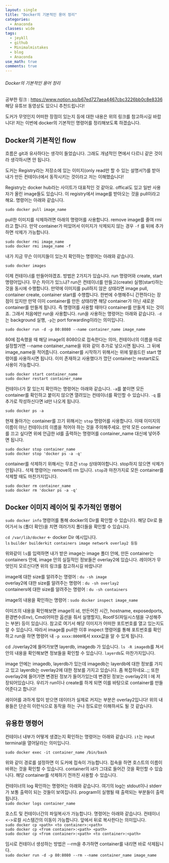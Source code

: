 ```yaml
---
layout: single
title: "Docker의 기본적인 용어 정리"
categories:
  - Anaconda
classes: wide
tags:
  - jeykll
  - github
  - Minimalmistakes
  - blog
  - Anaconda
use_math: true
comments: true
---
```


###### Docker의 기본적인 용어 정리

공부한 링크 : https://www.notion.so/b67ed727aea4467cbc3226bb0c8e8336  
해당 유튜브 동영상도 있으니 추천드립니다!  

도커가 무엇인지 어떠한 장점이 있는지 등에 대한 내용은 위의 링크를 참고하시길 바랍니다! 저는 이번에 docker의 기본적인 명령어를 정리해보도록 하겠습니다.

## Docker의 기본적인 flow  

흐름은 git과 유사하다는 생각이 들었습니다. 그래도 개념적인 면에서 다르니 같은 것이라 생각하시면 안 됩니다.  

도커는 Registry라는 저장소에 있는 이미지(only read만 할 수 있는 설명서?)를 받아 내가 만든 컨테이너에서 동작시키는 것이라고 저는 이해했습니다!  

Registry는 docker hub라는 사이트가 대표적인 것 같아요. offical도 있고 일반 사용자가 올린 image들도 있습니다. 이 registry에서 image를 받아오는 것을 pull이라고 해요. 명령어는 아래와 같습니다.  

`sudo docker pull image_name`  

pull한 이미지를 삭제하려면 아래의 명령어를 사용합니다. remove image를 줄여 rmi라고 합니다. 만약 container가 떠있어서 이미지가 삭제되지 않는 경우 `-f` 를 뒤에 추가하면 삭제가 가능합니다.     

`sudo docker rmi image_name`  
`sudo docker rmi image_name -f`  

내가 지금 무슨 이미지들이 있는지 확인하는 명령어는 아래와 같습니다.  

`sudo docker images`  

이제 컨테이너를 만들어야겠죠. 방법은 2가지가 있습니다. run 명령어와 create, start 명령어입니다. 무슨 차이가 있느냐? run은 컨테이너를 만들고(create) 실행(start)하는 것을 동시에 수행합니다. 만약에 이미지를 pull하지 않은 상태라면 image pull, container create, container start를 수행합니다. 한번에 수행해주니 간편하다는 장점이 있지만 만약 이미 container를 만든 상태라면 해당 container가 아닌 새로운 container를 만들게 됩니다. 즉 명령어를 사용할 때마다 container를 만들게 되는 것이죠. 그래서 처음에만 run을 사용합니다. run을 사용하는 명령어는 아래와 같습니다. `-d`는 background 실행, `-p`는 port forwarding이라는 의미입니다.

`sudo docker run -d -p 80:8080 --name container_name image_name`  

80에 접속했을 때 해당 image의 8080으로 접속한다는 의마, 컨테이너의 이름을 따로 설정할거면 --name container_name을 위와 같이 추가로 넣으시면 됩니다. 그 뒤에 image_name을 적어줍니다. container를 시작하기 위해서는 위에 말씀드린 start 명령어를 사용하시면 됩니다. 이미 존재하고 사용했다가 껐던 container는 restart로도 사용이 가능합니다.  

`sudo docker start container_name`  
`sudo docker restart container_name`   

컨테이너가 잘 있는지 확인하는 명령어는 아래와 같습니다. `-a`를 붙이면 모든 container를 확인하고 붙이지 않으면 열려있는 컨테이너를 확인할 수 있습니다. `-q` 를 추가로 작성하신다면 id만 나오게 됩니다.   

`sudo docker ps -a`  

현재 돌아가는 container를 끄기 위해서는 `stop` 명령어를 사용합니다. 이때 이미지의 이름이 아닌 컨테이너의 이름을 적어야 하는 것을 주의해주세요. 만약 모든 container를 끄고 싶다면 위에 언급한 id를 출력하는 명령어를 container_name 대신에 넣어주면 됩니다.   

`sudo docker stop container_name`  
`sudo docker stop 'docker ps -a -q'`  

container를 삭제하기 위해서는 무조건 `stop` 상태여야합니다. stop하지 않으면 삭제가 안됩니다.. 삭제 명령어는 remove의 rm 입니다. `stop`과 마찬가지로 모든 container를 삭제할 때도 마찬가지입니다.    

`sudo docker rm container_name`  
`sudo docker rm 'docker ps -a -q'`  


## Docker 이미지 레이어 및 추가적인 명령어  

`sudo docker info` 명령어를 통해 docker의 Dir를 확인할 수 있습니다. 해당 Dir로 들어가서 ls (폴더 확인)을 치면 여러가지 폴더들을 확인할 수 있습니다.  

`cd /var/lib/docker` <- docker Dir 예시입니다.  
`ls`
`builder builderkit containers image network overlay2 등등`  

위와같이 `ls`를 입력하면 내가 받은 image는 image 폴더 안에, 만든 container는 containers 안에, image 안의 실질적인 정보들은 overlay2에 있습니다. 레이어가 무엇인지 모르신다면 위의 링크를 참고하시길 바랍니다!  

image에 대한 size를 알려주는 명령어 : `du -sh image`  
overlay2에 대한 size를 알려주는 명령어 : `du -sh overlay2`  
containers에 대한 size를 알려주는 명령어 : `du -sh containers`  

image의 내용을 확인하는 명령어 : `sudo docker inspect image_name`  

이미즈의 내용을 확인해보면 image의 id, 만든어진 시간, hostname, exposedports, 환경변수(Env), Cmd(어떠한 옵션을 줘서 실행할지), RootFS(파일시스템을 구성해주는 부분) 등이 있습니다. 참고로 여기서 해당 이미지가 어떠한 포트번호를 열고 있는지도 알 수 있습니다. 따라서 image를 pull한 이후 inspect 명령어를 통해 포트번호를 확인하고 run을 하면 명령어 내 `-p xxxx:8000`에서 xxxx값을 알 수 있게 됩니다.   

cd ./overlay2에 들어가보면 layerdb, imagedb 가 있습니다.
`ls -R imagedb`를 쳐서 안의 내용을 확인해보면 정보들을 확인할 수 있습니다. `layerdb`도 마찬가지입니다.  

image 안에는 imagedb, layerdb가 있는데 imagedb는 layerdb에 대한 정보를 가지고 있고 layerdb는 overlay2에 대한 정보를 가지고 있습니다. 좀 복잡하네요..;; 또한 overlay2에 들어가면 변경된 정보가 들어가있는데 변경된 정보는 overlay2의 l 에 저장되어있습니다. 우리가 run이나 create를 하게 되면 이를 바탕으로 container를 만들어준다고 합니다!  

레이어를 과하게 많이 받으면 데이터가 실제로 커지는 부분은 overlay2입니다! 위의 내용들은 단순히 이런식으로 동작을 하는 구나 정도로만 이해하셔도 될 것 같습니다.  

## 유용한 명령어  

컨테이너 내부가 어떻게 생겼는지 확인하는 명령어는 아래와 같습니다. `it`는 input terminal을 열어달라는 의미입니다.  

`sudo docker exec -it container_name /bin/bash`  

위와 같이 경로를 설정하면 이 도커에 접속이 가능합니다. 접속을 하면 호스트의 이름이 바뀌는 것을 확인할 수 있습니다. container의 id가 그대로 들어간 것을 확인할 수 있습니다. 해당 container를 삭제하기 전까진 사용할 수 있습니다.  

컨테이너의 log 확인하는 명령어는 아래와 같습니다. 여기의 log는 stdout이나 stderr가 보통 출력이 되는 것들이 보여집니다. program이 실행될 때 출력되는 부분들이 출력됩니다.  
`sudo docker logs container_name`  

호스트 및 컨테이너간의 파일복사가 가능합니다. 명령어는 아래와 같습니다. 컨테이너<->로컬 시스템간의 이동이 가능합니다. 앞에서 뒤로 복사한다는 의미입니다.  
`sudo docker cp <path> <to container>:<path>`  
`sudo docker cp <from container>:<path> <path>`  
`sudo docker cp <from container>:<path> <to container>:<path>`  

임시로 컨테이너 생성하는 방법은 --rm을 추가하면 container를 내리면 바로 삭제됩니다.  
`sudo docker run -d -p 80:8080 --rm --name container_name image_name`  
